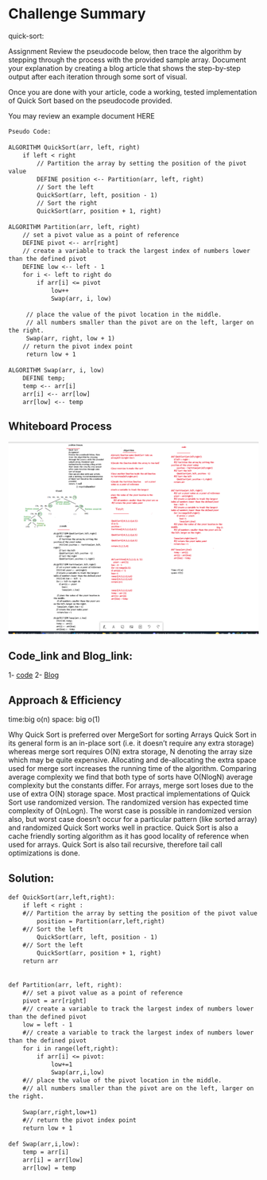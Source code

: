 # Challenge Summary

quick-sort:

Assignment
Review the pseudocode below, then trace the algorithm by stepping through the process with the provided sample array. Document your explanation by creating a blog article that shows the step-by-step output after each iteration through some sort of visual.

Once you are done with your article, code a working, tested implementation of Quick Sort based on the pseudocode provided.

You may review an example document HERE

```
Pseudo Code:

ALGORITHM QuickSort(arr, left, right)
    if left < right
        // Partition the array by setting the position of the pivot value
        DEFINE position <-- Partition(arr, left, right)
        // Sort the left
        QuickSort(arr, left, position - 1)
        // Sort the right
        QuickSort(arr, position + 1, right)

ALGORITHM Partition(arr, left, right)
    // set a pivot value as a point of reference
    DEFINE pivot <-- arr[right]
    // create a variable to track the largest index of numbers lower than the defined pivot
    DEFINE low <-- left - 1
    for i <- left to right do
        if arr[i] <= pivot
            low++
            Swap(arr, i, low)

     // place the value of the pivot location in the middle.
     // all numbers smaller than the pivot are on the left, larger on the right.
     Swap(arr, right, low + 1)
    // return the pivot index point
     return low + 1

ALGORITHM Swap(arr, i, low)
    DEFINE temp;
    temp <-- arr[i]
    arr[i] <-- arr[low]
    arr[low] <-- temp
```

## Whiteboard Process
![quick-sort](./quick-sort.png)

## Code_link and Blog_link:

1- [code](https://github.com/Obada-gh/data-structures-and-algorithms-401/blob/main/challenges/quick-sort/quick_sort/quick_sort.py)
2- [Blog](https://github.com/Obada-gh/data-structures-and-algorithms-401/blob/main/challenges/quick-sort/BLOG.md)


## Approach & Efficiency
time:big o(n)
space: big o(1)

Why Quick Sort is preferred over MergeSort for sorting Arrays 
Quick Sort in its general form is an in-place sort (i.e. it doesn’t require any extra storage) whereas merge sort requires O(N) extra storage, N denoting the array size which may be quite expensive. Allocating and de-allocating the extra space used for merge sort increases the running time of the algorithm. Comparing average complexity we find that both type of sorts have O(NlogN) average complexity but the constants differ. For arrays, merge sort loses due to the use of extra O(N) storage space.
Most practical implementations of Quick Sort use randomized version. The randomized version has expected time complexity of O(nLogn). The worst case is possible in randomized version also, but worst case doesn’t occur for a particular pattern (like sorted array) and randomized Quick Sort works well in practice.
Quick Sort is also a cache friendly sorting algorithm as it has good locality of reference when used for arrays.
Quick Sort is also tail recursive, therefore tail call optimizations is done.


## Solution:
```
def QuickSort(arr,left,right):
    if left < right :
    #// Partition the array by setting the position of the pivot value   
        position = Partition(arr,left,right)
    #// Sort the left
        QuickSort(arr, left, position - 1)
    #// Sort the left
        QuickSort(arr, position + 1, right)
    return arr


def Partition(arr, left, right):
    #// set a pivot value as a point of reference
    pivot = arr[right]
    #// create a variable to track the largest index of numbers lower than the defined pivot
    low = left - 1
    #// create a variable to track the largest index of numbers lower than the defined pivot
    for i in range(left,right):
        if arr[i] <= pivot:
            low+=1
            Swap(arr,i,low)
    #// place the value of the pivot location in the middle.
    #// all numbers smaller than the pivot are on the left, larger on the right.

    Swap(arr,right,low+1)
    #// return the pivot index point
    return low + 1

def Swap(arr,i,low):
    temp = arr[i]
    arr[i] = arr[low]
    arr[low] = temp

```